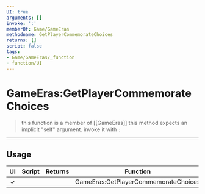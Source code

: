 ```yaml
---
UI: true
arguments: []
invoke: ':'
memberOf: Game/GameEras
methodname: GetPlayerCommemorateChoices
returns: []
script: false
tags:
- Game/GameEras/_function
- function/UI
---
```

# GameEras:GetPlayerCommemorateChoices
> this function is a member of [[GameEras]]
> this method expects an implicit "self" argument. invoke it with `:`
-----
## Usage
|  UI | Script | Returns | Function | Arguments |
|:---:|:------:|-------:|:--------:|:---------|
|✓| ||GameEras:GetPlayerCommemorateChoices||
